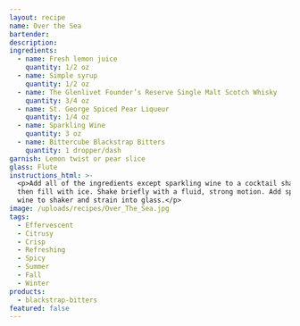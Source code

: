 ```yaml
---
layout: recipe
name: Over the Sea
bartender:
description:
ingredients:
  - name: Fresh lemon juice
    quantity: 1/2 oz
  - name: Simple syrup
    quantity: 1/2 oz
  - name: The Glenlivet Founder’s Reserve Single Malt Scotch Whisky
    quantity: 3/4 oz
  - name: St. George Spiced Pear Liqueur
    quantity: 1/4 oz
  - name: Sparkling Wine
    quantity: 3 oz
  - name: Bittercube Blackstrap Bitters
    quantity: 1 dropper/dash
garnish: Lemon twist or pear slice
glass: Flute
instructions_html: >-
  <p>Add all of the ingredients except sparkling wine to a cocktail shaker and
  then fill with ice. Shake briefly with a fluid, strong motion. Add sparkling
  wine to shaker and strain into glass.</p>
image: /uploads/recipes/Over_The_Sea.jpg
tags:
  - Effervescent
  - Citrusy
  - Crisp
  - Refreshing
  - Spicy
  - Summer
  - Fall
  - Winter
products:
  - blackstrap-bitters
featured: false
---
```



